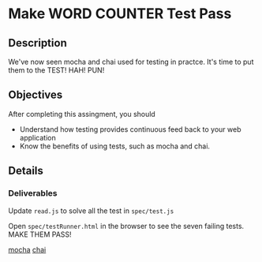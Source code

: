 # Make WORD COUNTER Test Pass

## Description
We've now seen mocha and chai used for testing in practce.  It's time to put them to the TEST! HAH! PUN!

## Objectives

After completing this assingment, you should

* Understand how testing provides continuous feed back to your web application
* Know the benefits of using tests, such as mocha and chai.

## Details

### Deliverables

Update `read.js` to solve all the test in `spec/test.js`

Open `spec/testRunner.html` in the browser to see the seven failing tests.  MAKE THEM PASS!

[mocha](https://mochajs.org/)
[chai](http://chaijs.com/)
